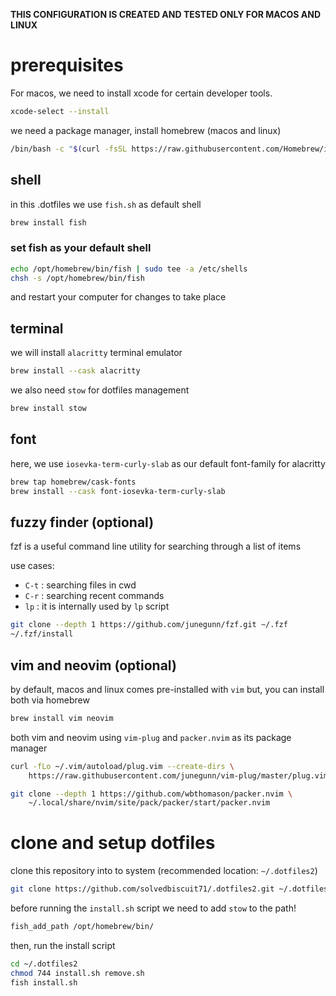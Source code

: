 
__THIS CONFIGURATION IS CREATED AND TESTED ONLY FOR MACOS AND LINUX__

# prerequisites

For macos, we need to install xcode for certain developer tools.
```sh
xcode-select --install
```

we need a package manager, install homebrew (macos and linux)
```sh
/bin/bash -c "$(curl -fsSL https://raw.githubusercontent.com/Homebrew/install/HEAD/install.sh)"
```

## shell

in this .dotfiles we use `fish.sh` as default shell
```sh
brew install fish
```

### set fish as your default shell

```sh
echo /opt/homebrew/bin/fish | sudo tee -a /etc/shells
chsh -s /opt/homebrew/bin/fish
```

and restart your computer for changes to take place

## terminal

we will install `alacritty` terminal emulator
```sh
brew install --cask alacritty
```

we also need `stow` for dotfiles management
```sh
brew install stow
```

## font

here, we use `iosevka-term-curly-slab` as our default font-family for alacritty
```sh
brew tap homebrew/cask-fonts
brew install --cask font-iosevka-term-curly-slab
```

## fuzzy finder (optional)

fzf is a useful command line utility for searching through a list of items

use cases:
- `C-t` : searching files in cwd
- `C-r` : searching recent commands
- `lp` : it is internally used by `lp` script

```sh
git clone --depth 1 https://github.com/junegunn/fzf.git ~/.fzf
~/.fzf/install
```

## vim and neovim (optional)

by default, macos and linux comes pre-installed with `vim` but, you can install both
via homebrew
```sh
brew install vim neovim
```

both vim and neovim using `vim-plug` and `packer.nvim` as its package manager
```sh
curl -fLo ~/.vim/autoload/plug.vim --create-dirs \
    https://raw.githubusercontent.com/junegunn/vim-plug/master/plug.vim
```

```sh
git clone --depth 1 https://github.com/wbthomason/packer.nvim \
    ~/.local/share/nvim/site/pack/packer/start/packer.nvim
```

# clone and setup dotfiles

clone this repository into to system (recommended location: `~/.dotfiles2`)
```sh
git clone https://github.com/solvedbiscuit71/.dotfiles2.git ~/.dotfiles2
```

before running the `install.sh` script we need to add `stow` to the path!
```sh
fish_add_path /opt/homebrew/bin/
```

then, run the install script
```sh
cd ~/.dotfiles2
chmod 744 install.sh remove.sh
fish install.sh
```
